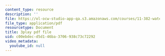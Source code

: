 ```yaml
---
content_type: resource
description: ''
file: https://ol-ocw-studio-app-qa.s3.amazonaws.com/courses/11-382-water-diplomacy-spring-2021/c00ebdecd5d146ba3706938c73c72292_brsHU2jA73E.pdf
file_type: application/pdf
resourcetype: Document
title: 3play pdf file
uid: c00ebdec-d5d1-46ba-3706-938c73c72292
video_metadata:
  youtube_id: null
---
```

